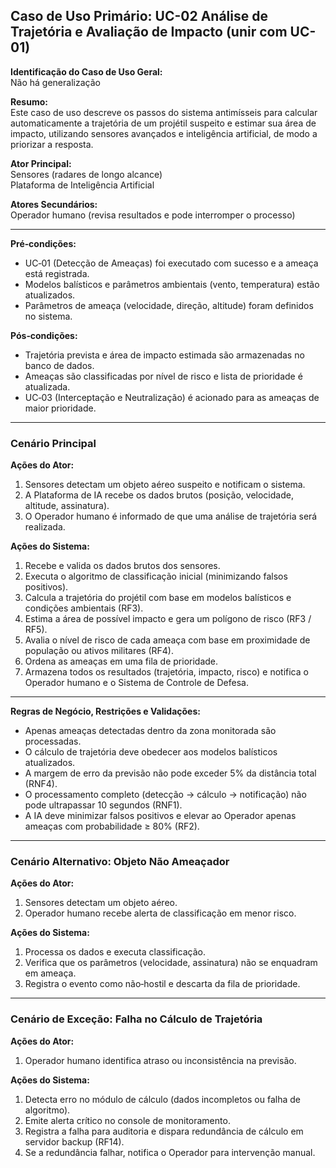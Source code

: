 ## Caso de Uso Primário: UC-02 Análise de Trajetória e Avaliação de Impacto (unir com UC-01)

**Identificação do Caso de Uso Geral:**  
Não há generalização

**Resumo:**  
Este caso de uso descreve os passos do sistema antimísseis para calcular automaticamente a trajetória de um projétil suspeito e estimar sua área de impacto, utilizando sensores avançados e inteligência artificial, de modo a priorizar a resposta.

**Ator Principal:**  
Sensores (radares de longo alcance)  
Plataforma de Inteligência Artificial

**Atores Secundários:**  
Operador humano (revisa resultados e pode interromper o processo)

---

**Pré‑condições:**
* UC‑01 (Detecção de Ameaças) foi executado com sucesso e a ameaça está registrada.  
* Modelos balísticos e parâmetros ambientais (vento, temperatura) estão atualizados.  
* Parâmetros de ameaça (velocidade, direção, altitude) foram definidos no sistema.

**Pós‑condições:**
* Trajetória prevista e área de impacto estimada são armazenadas no banco de dados.  
* Ameaças são classificadas por nível de risco e lista de prioridade é atualizada.  
* UC‑03 (Interceptação e Neutralização) é acionado para as ameaças de maior prioridade.

---

### Cenário Principal

**Ações do Ator:**
1. Sensores detectam um objeto aéreo suspeito e notificam o sistema.  
2. A Plataforma de IA recebe os dados brutos (posição, velocidade, altitude, assinatura).  
3. O Operador humano é informado de que uma análise de trajetória será realizada.

**Ações do Sistema:**
1. Recebe e valida os dados brutos dos sensores.  
2. Executa o algoritmo de classificação inicial (minimizando falsos positivos).  
3. Calcula a trajetória do projétil com base em modelos balísticos e condições ambientais (RF3).  
4. Estima a área de possível impacto e gera um polígono de risco (RF3 / RF5).  
5. Avalia o nível de risco de cada ameaça com base em proximidade de população ou ativos militares (RF4).  
6. Ordena as ameaças em uma fila de prioridade.  
7. Armazena todos os resultados (trajetória, impacto, risco) e notifica o Operador humano e o Sistema de Controle de Defesa.

---

**Regras de Negócio, Restrições e Validações:**
* Apenas ameaças detectadas dentro da zona monitorada são processadas.  
* O cálculo de trajetória deve obedecer aos modelos balísticos atualizados.  
* A margem de erro da previsão não pode exceder 5% da distância total (RNF4).  
* O processamento completo (detecção → cálculo → notificação) não pode ultrapassar 10 segundos (RNF1).  
* A IA deve minimizar falsos positivos e elevar ao Operador apenas ameaças com probabilidade ≥ 80% (RF2).

---

### Cenário Alternativo: Objeto Não Ameaçador

**Ações do Ator:**
1. Sensores detectam um objeto aéreo.  
2. Operador humano recebe alerta de classificação em menor risco.

**Ações do Sistema:**
1. Processa os dados e executa classificação.  
2. Verifica que os parâmetros (velocidade, assinatura) não se enquadram em ameaça.  
3. Registra o evento como não‑hostil e descarta da fila de prioridade.

---

### Cenário de Exceção: Falha no Cálculo de Trajetória

**Ações do Ator:**
1. Operador humano identifica atraso ou inconsistência na previsão.

**Ações do Sistema:**
1. Detecta erro no módulo de cálculo (dados incompletos ou falha de algoritmo).  
2. Emite alerta crítico no console de monitoramento.  
3. Registra a falha para auditoria e dispara redundância de cálculo em servidor backup (RF14).  
4. Se a redundância falhar, notifica o Operador para intervenção manual.

